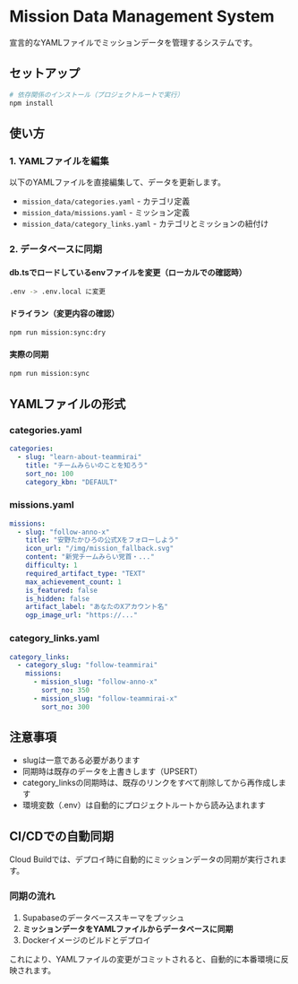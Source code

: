 # Mission Data Management System

宣言的なYAMLファイルでミッションデータを管理するシステムです。

## セットアップ

```bash
# 依存関係のインストール（プロジェクトルートで実行）
npm install
```

## 使い方

### 1. YAMLファイルを編集

以下のYAMLファイルを直接編集して、データを更新します。
- `mission_data/categories.yaml` - カテゴリ定義
- `mission_data/missions.yaml` - ミッション定義
- `mission_data/category_links.yaml` - カテゴリとミッションの紐付け

### 2. データベースに同期

#### db.tsでロードしているenvファイルを変更（ローカルでの確認時）
```bash
.env -> .env.local に変更
```

#### ドライラン（変更内容の確認）

```bash
npm run mission:sync:dry
```

#### 実際の同期

```bash
npm run mission:sync
```

## YAMLファイルの形式

### categories.yaml

```yaml
categories:
  - slug: "learn-about-teammirai"
    title: "チームみらいのことを知ろう"
    sort_no: 100
    category_kbn: "DEFAULT"
```

### missions.yaml

```yaml
missions:
  - slug: "follow-anno-x"
    title: "安野たかひろの公式Xをフォローしよう"
    icon_url: "/img/mission_fallback.svg"
    content: "新党チームみらい党首・..."
    difficulty: 1
    required_artifact_type: "TEXT"
    max_achievement_count: 1
    is_featured: false
    is_hidden: false
    artifact_label: "あなたのXアカウント名"
    ogp_image_url: "https://..."
```

### category_links.yaml

```yaml
category_links:
  - category_slug: "follow-teammirai"
    missions:
      - mission_slug: "follow-anno-x"
        sort_no: 350
      - mission_slug: "follow-teammirai-x"
        sort_no: 300
```

## 注意事項

- slugは一意である必要があります
- 同期時は既存のデータを上書きします（UPSERT）
- category_linksの同期時は、既存のリンクをすべて削除してから再作成します
- 環境変数（.env）は自動的にプロジェクトルートから読み込まれます

## CI/CDでの自動同期

Cloud Buildでは、デプロイ時に自動的にミッションデータの同期が実行されます。

### 同期の流れ

1. Supabaseのデータベーススキーマをプッシュ
2. **ミッションデータをYAMLファイルからデータベースに同期**
3. Dockerイメージのビルドとデプロイ

これにより、YAMLファイルの変更がコミットされると、自動的に本番環境に反映されます。
